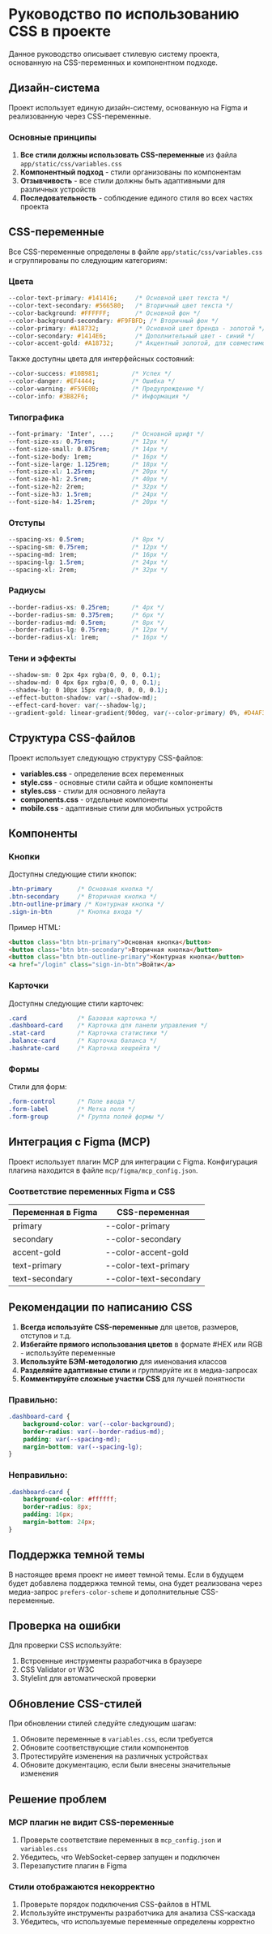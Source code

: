# Руководство по использованию CSS в проекте

Данное руководство описывает стилевую систему проекта, основанную на CSS-переменных и компонентном подходе.

## Дизайн-система

Проект использует единую дизайн-систему, основанную на Figma и реализованную через CSS-переменные.

### Основные принципы

1. **Все стили должны использовать CSS-переменные** из файла `app/static/css/variables.css`
2. **Компонентный подход** - стили организованы по компонентам
3. **Отзывчивость** - все стили должны быть адаптивными для различных устройств
4. **Последовательность** - соблюдение единого стиля во всех частях проекта

## CSS-переменные

Все CSS-переменные определены в файле `app/static/css/variables.css` и сгруппированы по следующим категориям:

### Цвета

```css
--color-text-primary: #141416;     /* Основной цвет текста */
--color-text-secondary: #566580;   /* Вторичный цвет текста */
--color-background: #FFFFFF;       /* Основной фон */
--color-background-secondary: #F9FBFD; /* Вторичный фон */
--color-primary: #A18732;          /* Основной цвет бренда - золотой */
--color-secondary: #1414E6;        /* Дополнительный цвет - синий */
--color-accent-gold: #A18732;      /* Акцентный золотой, для совместимости */
```

Также доступны цвета для интерфейсных состояний:

```css
--color-success: #10B981;         /* Успех */
--color-danger: #EF4444;          /* Ошибка */
--color-warning: #F59E0B;         /* Предупреждение */
--color-info: #3B82F6;            /* Информация */
```

### Типографика

```css
--font-primary: 'Inter', ...;     /* Основной шрифт */
--font-size-xs: 0.75rem;          /* 12px */
--font-size-small: 0.875rem;      /* 14px */
--font-size-body: 1rem;           /* 16px */
--font-size-large: 1.125rem;      /* 18px */
--font-size-xl: 1.25rem;          /* 20px */
--font-size-h1: 2.5rem;           /* 40px */
--font-size-h2: 2rem;             /* 32px */
--font-size-h3: 1.5rem;           /* 24px */
--font-size-h4: 1.25rem;          /* 20px */
```

### Отступы

```css
--spacing-xs: 0.5rem;             /* 8px */
--spacing-sm: 0.75rem;            /* 12px */
--spacing-md: 1rem;               /* 16px */
--spacing-lg: 1.5rem;             /* 24px */
--spacing-xl: 2rem;               /* 32px */
```

### Радиусы

```css
--border-radius-xs: 0.25rem;      /* 4px */
--border-radius-sm: 0.375rem;     /* 6px */
--border-radius-md: 0.5rem;       /* 8px */
--border-radius-lg: 0.75rem;      /* 12px */
--border-radius-xl: 1rem;         /* 16px */
```

### Тени и эффекты

```css
--shadow-sm: 0 2px 4px rgba(0, 0, 0, 0.1);
--shadow-md: 0 4px 6px rgba(0, 0, 0, 0.1);
--shadow-lg: 0 10px 15px rgba(0, 0, 0, 0.1);
--effect-button-shadow: var(--shadow-md);
--effect-card-hover: var(--shadow-lg);
--gradient-gold: linear-gradient(90deg, var(--color-primary) 0%, #D4AF37 100%);
```

## Структура CSS-файлов

Проект использует следующую структуру CSS-файлов:

- **variables.css** - определение всех переменных
- **style.css** - основные стили сайта и общие компоненты
- **styles.css** - стили для основного лейаута
- **components.css** - отдельные компоненты
- **mobile.css** - адаптивные стили для мобильных устройств

## Компоненты

### Кнопки

Доступны следующие стили кнопок:

```css
.btn-primary       /* Основная кнопка */
.btn-secondary     /* Вторичная кнопка */
.btn-outline-primary /* Контурная кнопка */
.sign-in-btn       /* Кнопка входа */
```

Пример HTML:

```html
<button class="btn btn-primary">Основная кнопка</button>
<button class="btn btn-secondary">Вторичная кнопка</button>
<button class="btn btn-outline-primary">Контурная кнопка</button>
<a href="/login" class="sign-in-btn">Войти</a>
```

### Карточки

Доступны следующие стили карточек:

```css
.card              /* Базовая карточка */
.dashboard-card    /* Карточка для панели управления */
.stat-card         /* Карточка статистики */
.balance-card      /* Карточка баланса */
.hashrate-card     /* Карточка хешрейта */
```

### Формы

Стили для форм:

```css
.form-control      /* Поле ввода */
.form-label        /* Метка поля */
.form-group        /* Группа полей формы */
```

## Интеграция с Figma (MCP)

Проект использует плагин MCP для интеграции с Figma. Конфигурация плагина находится в файле `mcp/figma/mcp_config.json`.

### Соответствие переменных Figma и CSS

| Переменная в Figma | CSS-переменная |
|--------------------|----------------|
| primary            | --color-primary |
| secondary          | --color-secondary |
| accent-gold        | --color-accent-gold |
| text-primary       | --color-text-primary |
| text-secondary     | --color-text-secondary |

## Рекомендации по написанию CSS

1. **Всегда используйте CSS-переменные** для цветов, размеров, отступов и т.д.
2. **Избегайте прямого использования цветов** в формате #HEX или RGB - используйте переменные
3. **Используйте БЭМ-методологию** для именования классов
4. **Разделяйте адаптивные стили** и группируйте их в медиа-запросах
5. **Комментируйте сложные участки CSS** для лучшей понятности

### Правильно:

```css
.dashboard-card {
    background-color: var(--color-background);
    border-radius: var(--border-radius-md);
    padding: var(--spacing-md);
    margin-bottom: var(--spacing-lg);
}
```

### Неправильно:

```css
.dashboard-card {
    background-color: #ffffff;
    border-radius: 8px;
    padding: 16px;
    margin-bottom: 24px;
}
```

## Поддержка темной темы

В настоящее время проект не имеет темной темы. Если в будущем будет добавлена поддержка темной темы, она будет реализована через медиа-запрос `prefers-color-scheme` и дополнительные CSS-переменные.

## Проверка на ошибки

Для проверки CSS используйте:

1. Встроенные инструменты разработчика в браузере
2. CSS Validator от W3C
3. Stylelint для автоматической проверки

## Обновление CSS-стилей

При обновлении стилей следуйте следующим шагам:

1. Обновите переменные в `variables.css`, если требуется
2. Обновите соответствующие стили компонентов
3. Протестируйте изменения на различных устройствах
4. Обновите документацию, если были внесены значительные изменения

## Решение проблем

### MCP плагин не видит CSS-переменные

1. Проверьте соответствие переменных в `mcp_config.json` и `variables.css`
2. Убедитесь, что WebSocket-сервер запущен и подключен
3. Перезапустите плагин в Figma

### Стили отображаются некорректно

1. Проверьте порядок подключения CSS-файлов в HTML
2. Используйте инструменты разработчика для анализа CSS-каскада
3. Убедитесь, что используемые переменные определены корректно 